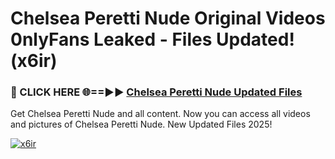 # Chelsea Peretti Nude Original Videos 0nlyFans Leaked - Files Updated! (x6ir)

<h3>🔴 CLICK HERE 🌐==►► <a href="https://tinyurl.com/5h6xmrr3" rel="nofollow">Chelsea Peretti Nude Updated Files</a></h3>

Get Chelsea Peretti Nude and all content. Now you can access all videos and pictures of Chelsea Peretti Nude. New Updated Files 2025!

[![x6ir](https://i.imgur.com/KVD873Z.gif)](https://tinyurl.com/5h6xmrr3)
